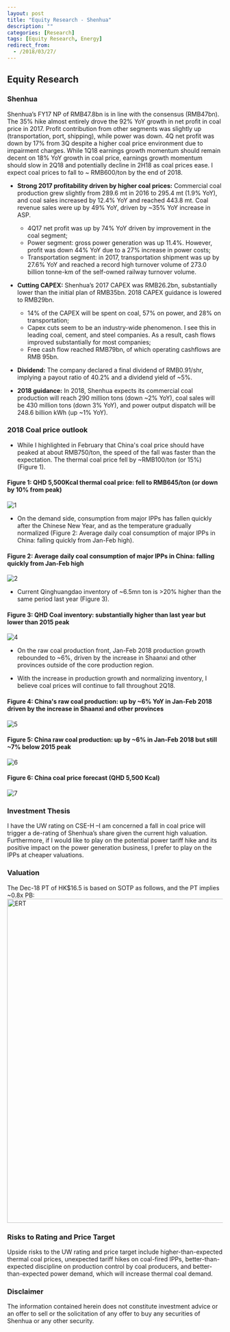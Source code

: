 ```yaml
---
layout: post
title: "Equity Research - Shenhua"
description: ""
categories: [Research]
tags: [Equity Research, Energy]
redirect_from:
  - /2018/03/27/
---
```


## Equity Research


### Shenhua
Shenhua’s FY17 NP of RMB47.8bn is in line with the consensus (RMB47bn). The 35% hike almost entirely drove the 92% YoY growth in net profit in coal price in 2017. Profit contribution from other segments was slightly up (transportation, port, shipping), while power was down. 4Q net profit was down by 17% from 3Q despite a higher coal price environment due to impairment charges. While 1Q18 earnings growth momentum should remain decent on 18% YoY growth in coal price, earnings growth momentum should slow in 2Q18 and potentially decline in 2H18 as coal prices ease. I expect coal prices to fall to ~ RMB600/ton by the end of 2018.

- **Strong 2017 profitability driven by higher coal prices:** Commercial coal production grew slightly from 289.6 mt in 2016 to 295.4 mt (1.9% YoY), and coal sales increased by 12.4% YoY and reached 443.8 mt. Coal revenue sales were up by 49% YoY, driven by ~35% YoY increase in ASP.
  - 4Q17 net profit was up by 74% YoY driven by improvement in the coal segment;
  - Power segment: gross power generation was up 11.4%. However, profit was down 44% YoY due to a 27% increase in power costs;
  - Transportation segment: in 2017, transportation shipment was up by 27.6% YoY and reached a record high turnover volume of 273.0 billion tonne-km of the self-owned railway turnover volume.

- **Cutting CAPEX:** Shenhua’s 2017 CAPEX was RMB26.2bn, substantially lower than the initial plan of RMB35bn. 2018 CAPEX guidance is lowered to RMB29bn.
  - 14% of the CAPEX will be spent on coal, 57% on power, and 28% on transportation;
  - Capex cuts seem to be an industry-wide phenomenon. I see this in leading coal, cement, and steel companies. As a result, cash flows improved substantially for most companies;
  - Free cash flow reached RMB79bn, of which operating cashflows are RMB 95bn.

- **Dividend:** The company declared a final dividend of RMB0.91/shr, implying a payout ratio of 40.2% and a dividend yield of ~5%.

- **2018 guidance:** In 2018, Shenhua expects its commercial coal production will reach 290 million tons (down ~2% YoY), coal sales will be 430 million tons (down 3% YoY), and power output dispatch will be 248.6 billion kWh (up ~1% YoY).

### 2018 Coal price outlook
- While I highlighted in February that China's coal price should have peaked at about RMB750/ton, the speed of the fall was faster than the expectation. The thermal coal price fell by ~RMB100/ton (or 15%) (Figure 1).

#### Figure 1: QHD 5,500Kcal thermal coal price: fell to RMB645/ton (or down by 10% from peak)
![1](https://user-images.githubusercontent.com/41026089/80315840-3031cb00-87c8-11ea-8521-4c03aea49d81.JPG)

- On the demand side, consumption from major IPPs has fallen quickly after the Chinese New Year, and as the temperature gradually normalized (Figure 2: Average daily coal consumption of major IPPs in China: falling quickly from Jan-Feb high).

#### Figure 2: Average daily coal consumption of major IPPs in China: falling quickly from Jan-Feb high
![2](https://user-images.githubusercontent.com/41026089/80315952-f31a0880-87c8-11ea-8e04-34e6317a7167.JPG)

- Current Qinghuangdao inventory of ~6.5mn ton is >20% higher than the same period last year (Figure 3).

#### Figure 3: QHD Coal inventory: substantially higher than last year but lower than 2015 peak
![4](https://user-images.githubusercontent.com/41026089/80316067-9d922b80-87c9-11ea-8a9d-d910ac9d0f43.JPG)

- On the raw coal production front, Jan-Feb 2018 production growth rebounded to ~6%, driven by the increase in Shaanxi and other provinces outside of the core production region.

- With the increase in production growth and normalizing inventory, I believe coal prices will continue to fall throughout 2Q18.

#### Figure 4: China's raw coal production: up by ~6% YoY in Jan-Feb 2018 driven by the increase in Shaanxi and other provinces
![5](https://user-images.githubusercontent.com/41026089/80316193-404aaa00-87ca-11ea-94bf-231f3d1340af.JPG)

#### Figure 5: China raw coal production: up by ~6% in Jan-Feb 2018 but still ~7% below 2015 peak
![6](https://user-images.githubusercontent.com/41026089/80316203-4c366c00-87ca-11ea-8744-8dee7c849d6c.JPG)

#### Figure 6: China coal price forecast (QHD 5,500 Kcal)
![7](https://user-images.githubusercontent.com/41026089/80316212-55273d80-87ca-11ea-8de2-1a30c6710bf0.JPG)

### Investment Thesis
I have the UW rating on CSE-H –I am concerned a fall in coal price will trigger a de-rating of Shenhua’s share given the current high valuation. Furthermore, if I would like to play on the potential power tariff hike and its positive impact on the power generation business, I prefer to play on the IPPs at cheaper valuations.

### Valuation
The Dec-18 PT of HK$16.5 is based on SOTP as follows, and the PT implies ~0.8x PB:
<img width="756" alt="ERT" src="https://user-images.githubusercontent.com/41026089/84582985-508e0700-adc1-11ea-806f-15bca0f51ead.png">

### Risks to Rating and Price Target
Upside risks to the UW rating and price target include higher-than-expected thermal coal prices, unexpected tariff hikes on coal-fired IPPs, better-than-expected discipline on production control by coal producers, and better-than-expected power demand, which will increase thermal coal demand.

### Disclaimer
The information contained herein does not constitute investment advice or an offer to sell or the solicitation of any offer to buy any securities of Shenhua or any other security.
